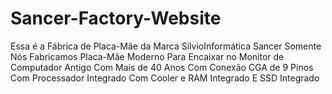 # Sancer-Factory-Website
Essa é a Fábrica de Placa-Mãe da Marca SilvioInformática Sancer Somente Nós Fabricamos Placa-Mãe Moderno Para Encaixar no Monitor de Computador Antigo Com Mais de 40 Anos Com Conexão CGA de 9 Pinos Com Processador Integrado Com Cooler e RAM Integrado E SSD Integrado
